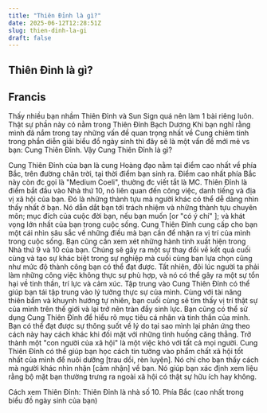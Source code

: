 ```yaml
---
title: "Thiên Đỉnh là gì?"
date: 2025-06-12T12:28:51Z
slug: thien-dinh-la-gi
draft: false
---
```


## Thiên Đỉnh là gì?

## Francis

Thấy nhiều bạn nhầm Thiên Đỉnh và Sun Sign quá nên làm 1 bài riêng luôn.
Thật sự phần này có nằm trong Thiên Đỉnh Bạch Dương
Khi bạn nghĩ rằng mình đã nắm trong tay những vấn đề quan trọng nhất về Cung chiêm tinh trong phần diễn giải biểu đồ ngày sinh thì đây sẽ là một vấn đề mới mẻ vs bạn: Cung Thiên Đỉnh.
Vậy Cung Thiên Đỉnh là gì?

Cung Thiên Đỉnh của bạn là cung Hoàng đạo nằm tại điểm cao nhất về phía Bắc, trên đường chân trời, tại thời điểm bạn sinh ra. Điểm cao nhất phía Bắc này còn đc gọi là "Medium Coeli", thường đc viết tắt là MC. Thiên Đỉnh là điểm bắt đầu vào Nhà thứ 10, nó liên quan đến công việc, danh tiếng và địa vị xã hội của bạn. Đó là những thành tựu mà người khác có thể dễ dàng nhìn thấy nhất ở bạn. Nó dẫn dắt bạn tới trách nhiệm và những thành tựu chuyên môn; mục đích của cuộc đời bạn, nếu bạn muốn [or "có ý chí" ]; và khát vọng lớn nhất của bạn trong cuộc sống.
Cung Thiên Đỉnh cung cấp cho bạn một cái nhìn sâu sắc về những điều mà bạn cần để nhận ra vị trí của mình trong cuộc sống. Bạn cũng cần xem xét những hành tinh xuất hiện trong Nhà thứ 9 và 10 của bạn. Chúng sẽ gây ra một sự thay đổi về kết quả cuối cùng và tạo sự khác biệt trong sự nghiệp mà cuối cùng bạn lựa chọn cũng như mức độ thành công bạn có thể đạt được.
Tất nhiên, đôi lúc người ta phải làm những công việc không thực sự phù hợp, và nó có thể gây ra một sự tổn hại về tinh thần, trí lực và cảm xúc. Tập trung vào Cung Thiên Đỉnh có thể giúp bạn tái tập trung vào lý tưởng thực sự của mình. Cùng với tài năng thiên bẩm và khuynh hướng tự nhiên, bạn cuối cùng sẽ tìm thấy vị trí thật sự của mình trên thế giới và lại trở nên tràn đầy sinh lực.
Bạn cũng có thể sử dụng Cung Thiên Đỉnh để hiểu rõ mục tiêu cá nhân và tinh thần của mình. Bạn có thể đạt được sự thông suốt về lý do tại sao mình lại phản ứng theo cách này hay cách khác khi đối mặt với những tình huống căng thẳng. Trở thành một "con người của xã hội" là một việc khó với tất cả mọi người. Cung Thiên Đỉnh có thể giúp bạn học cách tin tưởng vào phẩm chất xã hội tốt nhất của mình để nuôi dưỡng [trau dồi, rèn luyện]. Nó chỉ cho bạn thấy cách mà người khác nhìn nhận [cảm nhận] về bạn. Nó giúp bạn xác định xem liệu rằng bộ mặt bạn thường trưng ra ngoài xã hội có thật sự hữu ích hay không.
 
 
Cách xem Thiên Đỉnh: Thiên Đỉnh là nhà số 10. Phía Bắc (cao nhất trong biểu đồ ngày sinh của bạn)